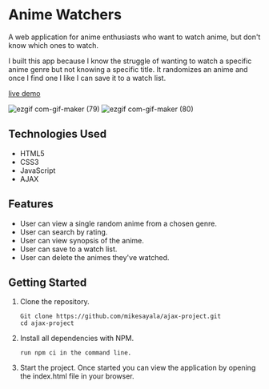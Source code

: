# Anime Watchers

A web application for anime enthusiasts who want to watch anime, but don't know
which ones to watch.

I built this app because I know the struggle of wanting to watch a specific anime
genre but not knowing a specific title. It randomizes an anime and once I find one
I like I can save it to a watch list.

[live demo](https://mikesayala.github.io/ajax-project/)

![ezgif com-gif-maker (79)](https://user-images.githubusercontent.com/82190583/135179157-6f883b91-8e0a-4b99-8316-fcce4a50362c.gif)
![ezgif com-gif-maker (80)](https://user-images.githubusercontent.com/82190583/135179165-eba771e6-82f0-4597-b04a-a32d5ae9e6e8.gif)

## Technologies Used

- HTML5
- CSS3
- JavaScript
- AJAX

## Features

* User can view a single random anime from a chosen genre.
* User can search by rating.
* User can view synopsis of the anime.
* User can save to a watch list.
* User can delete the animes they've watched.

## Getting Started
1. Clone the repository.
   ```Shell 
   Git clone https://github.com/mikesayala/ajax-project.git
   cd ajax-project
   ```
2. Install all dependencies with NPM.
   ```
   run npm ci in the command line.
   ```
3. Start the project. Once started you can view the application by opening the index.html file in your browser.
   
   

